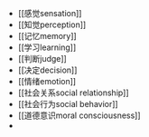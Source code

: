 - [[感觉sensation]]
- [[知觉perception]]
- [[记忆memory]]
- [[学习learning]]
- [[判断judge]]
- [[决定decision]]
- [[情绪emotion]]
- [[社会关系social relationship]]
- [[社会行为social behavior]]
- [[道德意识moral consciousness]]
-